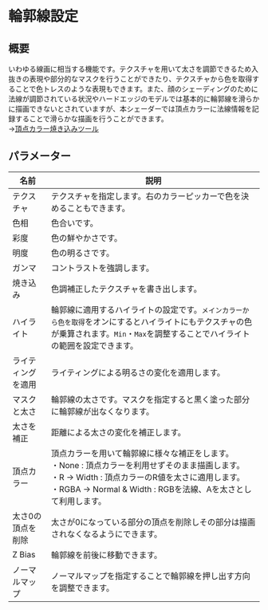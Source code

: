 # 輪郭線設定

## 概要
いわゆる線画に相当する機能です。テクスチャを用いて太さを調節できるため入抜きの表現や部分的なマスクを行うことができたり、テクスチャから色を取得することで色トレスのような表現もできます。また、顔のシェーディングのために法線が調節されている状況やハードエッジのモデルでは基本的に輪郭線を滑らかに描画できないとされていますが、本シェーダーでは頂点カラーに法線情報を記録することで滑らかな描画を行うことができます。  
→[頂点カラー焼き込みツール](https://github.com/lilxyzw/lilOutlineUtil)

## パラメーター

|名前|説明|
|-|-|
|テクスチャ|テクスチャを指定します。右のカラーピッカーで色を決めることもできます。|
|色相|色合いです。|
|彩度|色の鮮やかさです。|
|明度|色の明るさです。|
|ガンマ|コントラストを強調します。|
|焼き込み|色調補正したテクスチャを書き出します。|
|ハイライト|輪郭線に適用するハイライトの設定です。`メインカラーから色を取得`をオンにするとハイライトにもテクスチャの色が乗算されます。`Min`・`Max`を調整することでハイライトの範囲を設定できます。|
|ライティングを適用|ライティングによる明るさの変化を適用します。|
|マスクと太さ|輪郭線の太さです。マスクを指定すると黒く塗った部分に輪郭線が出なくなります。|
|太さを補正|距離による太さの変化を補正します。|
|頂点カラー|頂点カラーを用いて輪郭線に様々な補正をします。<br>・None : 頂点カラーを利用せずそのまま描画します。<br>・R -> Width : 頂点カラーのR値を太さに適用します。<br>・RGBA -> Normal & Width : RGBを法線、Aを太さとして利用します。|
|太さ0の頂点を削除|太さが0になっている部分の頂点を削除しその部分は描画されなくなるようにできます。|
|Z Bias|輪郭線を前後に移動できます。|
|ノーマルマップ|ノーマルマップを指定することで輪郭線を押し出す方向を調整できます。|